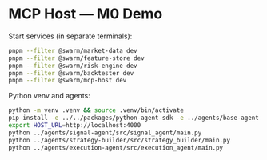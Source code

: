 # MCP Host — M0 Demo

Start services (in separate terminals):

```bash
pnpm --filter @swarm/market-data dev
pnpm --filter @swarm/feature-store dev
pnpm --filter @swarm/risk-engine dev
pnpm --filter @swarm/backtester dev
pnpm --filter @swarm/mcp-host dev
```

Python venv and agents:

```bash
python -m venv .venv && source .venv/bin/activate
pip install -e ../../packages/python-agent-sdk -e ../agents/base-agent -e ../agents/execution-agent -e ../agents/strategy-builder -e ../agents/signal-agent
export HOST_URL=http://localhost:4000
python ../agents/signal-agent/src/signal_agent/main.py
python ../agents/strategy-builder/src/strategy_builder/main.py
python ../agents/execution-agent/src/execution_agent/main.py
```


